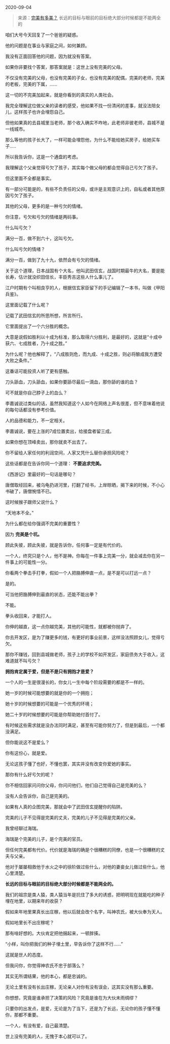 2020-09-04

> 来源：[完美有多美？](http://mp.weixin.qq.com/s?__biz=MzU3NDc5Nzc0NQ==&mid=2247492152&idx=1&sn=1c198bef3271141d77bc597ac8856379&chksm=fd2e40e6ca59c9f01173c5a6d5dfdf79b103b63c2a44d174ae1b2aabaa86380eb7091b4c0352&scene=27#wechat_redirect)
> 长远的目标与眼前的目标绝大部分时候都是不能两全的

咱们大号今天回复了一个爸爸的疑惑。  

  

他的问题是在事业与家庭之间，如何兼顾。  

  

我没有正面回答他的问题，因为就没有答案。  

  

如果你非要找个答案，那答案就是：这世上没有完美的父母。

  

不仅没有完美的父母，也没有完美的子女，也没有完美的配偶，完美的老师，完美的老板，完美的下属，......

  

这一切的不完美加起来，就是你看到的真实的人类社会。

  

我完全理解这位做父亲的读者的感受，他如果不找一份清闲的差事，就没法陪女儿，这样孩子也许会埋怨自己。

  

但他如果真的去县城里当老师，那个收入确实不咋地，此老师非彼老师，县城不是一线城市。  

  

那么等他的孩子长大了，一样可能会埋怨他，为什么不能给她买房子，给她买车子.....  

  

所以我告诉你，这是一个通盘的考虑。  

  

我理解这个父亲觉得亏欠了孩子，其实每个做父母的都会觉得自己亏欠了孩子。  

  

但这里面不全都是事实。

  

有一部分可能是的，有些不负责任的父母，或许是主观意识上的，自私或者其他原因亏欠了孩子。  

  

其他的父母，更多的是一种亏欠的情绪。  

  

你注意，亏欠和亏欠的情绪是两码事。

  

什么叫亏欠？

  

满分一百，做不到六十，这叫亏欠。

  

什么叫亏欠的情绪？

  

满分一百，做到了九十九，依然会有亏欠的情绪。

  

关于这个道理，日本战国有个大名，他叫武田信玄，战国时期最牛的大名，要是能长寿，估计就没织田信长，丰臣秀吉这些人什么事儿了。

  

江户时期有个叫相良亨的人，根据信玄家臣留下的手记编辑了一本书，叫做《甲阳兵鉴》。

  

这里面记载了什么呢？

  

记载了武田信玄的所思所想，所言所行。

  

它里面提出了一个六分胜的概念。

  

大意是说假如胜利以十成为标准，那么取得六分胜利，是最好的，这就是“十成中获六、七成胜者，乃十成之胜。”

  

为什么呢？他也解释了，“八成胜则危，而九成、十成之胜，则必将酿成我方遭受大败之条件。”

  

这番话可能投资人听了更有感触。

  

刀头舔血，刀头舔血，如果你要舔尽最后一滴血，那你舔的谁的血？

  

可不就是你自己脖子上的血么？

  

李嘉诚说过类似的话，虽然我知道这个人如今在网络上声名很差，但不意味着他说的每句话都没有参考价值。

  

人的品德和能力，不一定相关。

  

李嘉诚说，要在上涨的7成位置卖出，给接盘者留三成。

  

如果你想在顶峰卖出，那你就卖不出去了。

  

你不留给人家任何的利润空间，人家又凭什么替你承担风险呢？

  

这些话都是在告诉你同一个道理： **不要追求完美。**  

  

《西游记》里最好的一句话是哪句？

  

唐僧取经回来，被乌龟扔进河里，打翻了经书，上岸晾晒，揭下来的时候，不小心书破了，唐僧惋惜不已。

  

这时候猴子跟师父说什么？

  

“天地本不全。”

  

为什么都在给你强调不完美的重要性？

  

因为 **完美是个坑。**

  

顾此失彼，顾此失彼，就是告诉你，任何事一定是有代价的。

  

一个人，终究只是个人，他不是神。你每在一件事上完美一分，就会减去你在另一件事上的可能性一分。

  

你看两个拳击手打拳，假如一个人把胳膊伸直一点，是不是可以打远一点？

  

是的。

  

可当他把胳膊伸到最直的状态，还能不能出拳？

  

不能。

  

拳头收回来，才能打人。

  

你伸的越直，这一点你越完美，其他的可能性，就都被你抛弃了。  

  

你去开发区，是为了赚更多的钱，有更好的事业前景，这样没法照顾女儿，觉得亏欠。

  

那你不赚钱，回到县城做老师，孩子上的学校不如开发区，家庭债务大于收入，这难道就不叫亏欠？

  

 **拥抱肯定属于爱，但是不是只有拥抱才是爱？**

  

一个人的一生是很漫长的，你女儿一生中每个阶段需要的都是不一样的。

  

她一岁的时候可能想要的就是你的一个拥抱；

她十岁的时候想要的可能是一个优秀的环境；

她二十岁的时候想要的可能是你帮助她付首付了。

  

有时候这些需求就是没办法同时满足，甚至有可能你努力了，但是到最后，一个都没满足。

  

但你能说这不是爱么？

  

你有这份心，就是爱。

  

无论这孩子懂了也好，不懂也罢，其实并没有改变你爱她的事实。

  

那你有什么好亏欠的呢？

  

你不相信回家问问你父母，你问问他们，他们自己觉得自己是完美的么？

  

没有人会告诉你，自己是完美的。

  

如果有人真的企图完美，那就会中了武田信玄提醒你的陷阱。

  

完美的儿子不见得是完美的丈夫，完美的儿子不见得是完美的父亲。

  

我曾经聊过海瑞。

  

海瑞是个完美的儿子，是个完美的官员。

  

但任何完美都有代价。代价就是海瑞的确是个很糟糕的同僚，也是一个很糟糕的丈夫与父亲。

  

他对于屡屡相救他于水火之中的徐阶做过些什么，对他的妻妾女儿做过些什么，他心里清楚。

  

 **长远的目标与眼前的目标绝大部分时候都是不能两全的。**

  

我们的祖宗是类人猿，类人猿当年是抗住了多大的诱惑，把明明现在就能吃的种子埋在地里，以期来年的收获？

  

假如来年地里果真长出庄稼，他以后就会改个名字，叫神农氏，被大伙奉为天人。

  

假如地里长不出庄稼呢？

  

那有啥好想的。大伙肯定把他捆起来，一顿胖揍。

  

“小样，叫你把我们的种子埋土里，早告诉你了这样不行......”

  

这就是世人的态度。

  

但我问你，你觉得神农氏不忠于部落么？

  

其实无所谓结果，他的本心，都是忠诚的。

  

无论土里有没有长出庄稼，无论亲人对你有没有误会，这其实没有那么重要。

  

你想想，究竟是谁承担了决策的风险？究竟是谁在为大伙未雨绸缪？

  

只要你的出发点，是爱，无论是为了当下，还是为了长远，无论你的孩子懂不懂你，那都不重要。

  

一个人，有没有爱，自己最清楚。

  

世上没有完美的人，无愧于本心就可以了。


